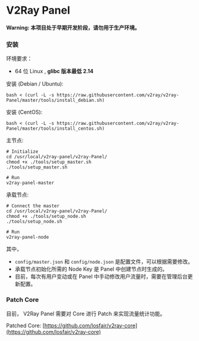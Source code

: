 # V2Ray Panel

**Warning: 本项目处于早期开发阶段，请勿用于生产环境。**

### 安装

环境要求： 

- 64 位 Linux , **glibc 版本最低 2.14**

安装 (Debian / Ubuntu): 

```
bash < (curl -L -s https://raw.githubusercontent.com/v2ray/v2ray-Panel/master/tools/install_debian.sh)
```

安装 (CentOS): 

```
bash < (curl -L -s https://raw.githubusercontent.com/v2ray/v2ray-Panel/master/tools/install_centos.sh)
```

主节点:

```
# Initialize
cd /usr/local/v2ray-panel/v2ray-Panel/
chmod +x ./tools/setup_master.sh
./tools/setup_master.sh

# Run
v2ray-panel-master
```

承载节点:

```
# Connect the master
cd /usr/local/v2ray-panel/v2ray-Panel/
chmod +x ./tools/setup_node.sh
./tools/setup_node.sh

# Run
v2ray-panel-node
```

其中， 

- `config/master.json` 和 `config/node.json` 是配置文件，可以根据需要修改。
- 承载节点初始化所需的 Node Key 是 Panel 中创建节点时生成的。
- 目前，每次有用户变动或在 Panel 中手动修改用户流量时，需要在管理后台更新配置。

### Patch Core

目前， V2Ray Panel 需要对 Core 进行 Patch 来实现流量统计功能。

Patched Core: [https://github.com/losfair/v2ray-core](https://github.com/losfair/v2ray-core)
